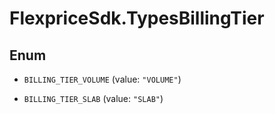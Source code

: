 # FlexpriceSdk.TypesBillingTier

## Enum


* `BILLING_TIER_VOLUME` (value: `"VOLUME"`)

* `BILLING_TIER_SLAB` (value: `"SLAB"`)


